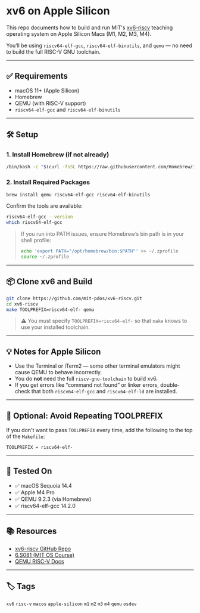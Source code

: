 # xv6 on Apple Silicon

This repo documents how to build and run MIT's [xv6-riscv](https://github.com/mit-pdos/xv6-riscv) teaching operating system on Apple Silicon Macs (M1, M2, M3, M4).

You’ll be using `riscv64-elf-gcc`, `riscv64-elf-binutils`, and `qemu` — no need to build the full RISC-V GNU toolchain.

---

## ✅ Requirements

- macOS 11+ (Apple Silicon)
- Homebrew
- QEMU (with RISC-V support)
- `riscv64-elf-gcc` and `riscv64-elf-binutils`

---

## 🛠️ Setup

### 1. Install Homebrew (if not already)

```bash
/bin/bash -c "$(curl -fsSL https://raw.githubusercontent.com/Homebrew/install/HEAD/install.sh)"
```

### 2. Install Required Packages

```bash
brew install qemu riscv64-elf-gcc riscv64-elf-binutils
```

Confirm the tools are available:

```bash
riscv64-elf-gcc --version
which riscv64-elf-gcc
```

> If you run into PATH issues, ensure Homebrew’s bin path is in your shell profile:
>
> ```bash
> echo 'export PATH="/opt/homebrew/bin:$PATH"' >> ~/.zprofile
> source ~/.zprofile
> ```

---

## 📦 Clone xv6 and Build

```bash
git clone https://github.com/mit-pdos/xv6-riscv.git
cd xv6-riscv
make TOOLPREFIX=riscv64-elf- qemu
```

> ⚠️ You must specify `TOOLPREFIX=riscv64-elf-` so that `make` knows to use your installed toolchain.

---

## 💡 Notes for Apple Silicon

- Use the Terminal or iTerm2 — some other terminal emulators might cause QEMU to behave incorrectly.
- You do **not** need the full `riscv-gnu-toolchain` to build xv6.
- If you get errors like “command not found” or linker errors, double-check that both `riscv64-elf-gcc` and `riscv64-elf-ld` are installed.

---

## 🧠 Optional: Avoid Repeating TOOLPREFIX

If you don't want to pass `TOOLPREFIX` every time, add the following to the top of the `Makefile`:

```make
TOOLPREFIX = riscv64-elf-
```

---

## 🧪 Tested On

- ✅ macOS Sequoia 14.4
- ✅ Apple M4 Pro
- ✅ QEMU 9.2.3 (via Homebrew)
- ✅ riscv64-elf-gcc 14.2.0

---

## 📚 Resources

- [xv6-riscv GitHub Repo](https://github.com/mit-pdos/xv6-riscv)
- [6.S081 (MIT OS Course)](https://pdos.csail.mit.edu/6.828/2023/)
- [QEMU RISC-V Docs](https://wiki.qemu.org/Documentation/Platforms/RISCV)

---

## 🏷 Tags

`xv6` `risc-v` `macos` `apple-silicon` `m1` `m2` `m3` `m4` `qemu` `osdev`
